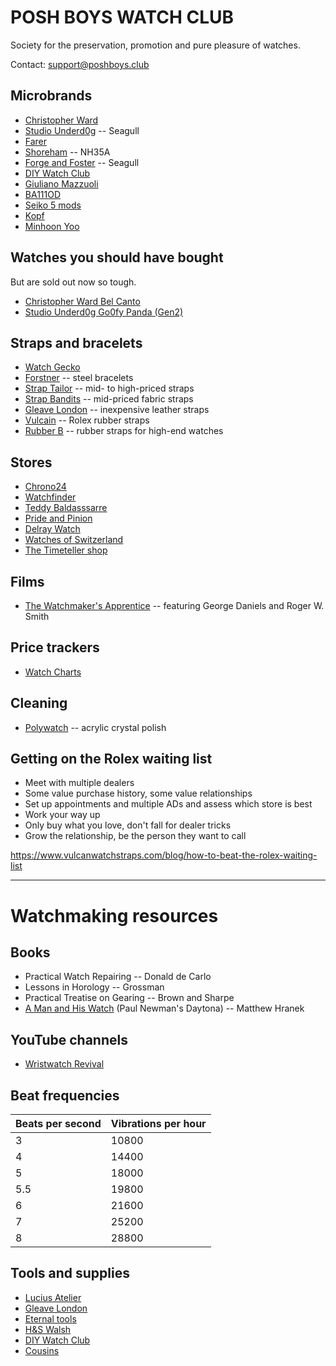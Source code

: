 # POSH BOYS WATCH CLUB
Society for the preservation, promotion and pure pleasure of watches.

Contact: support@poshboys.club

## Microbrands
- [Christopher Ward](https://www.christopherward.com/)
- [Studio Underd0g](https://underd0g.com/) -- Seagull
- [Farer](https://farer.com/)
- [Shoreham](https://www.shorehamwatches.com/) -- NH35A
- [Forge and Foster](https://forgeandfoster.com/) -- Seagull
- [DIY Watch Club](https://shop.diywatch.club/)
- [Giuliano Mazzuoli](https://giulianomazzuoli.com/)
- [BA111OD](https://ba111od.com/)
- [Seiko 5 mods](https://www.namokimods.com/)
- [Kopf](http://kopf.watch/)
- [Minhoon Yoo](https://minhoonyoo.com/)

## Watches you should have bought
But are sold out now so tough.

- [Christopher Ward Bel Canto](https://www.christopherward.com/c1-bel-canto-blue.html)
- [Studio Underd0g Go0fy Panda (Gen2)](https://underd0g.com/products/01gpb)

## Straps and bracelets
- [Watch Gecko](https://www.watchgecko.com/)
- [Forstner](https://forstnerbands.com/) -- steel bracelets
- [Strap Tailor](https://thestraptailor.com/) -- mid- to high-priced straps
- [Strap Bandits](https://www.strapbandits.com/) -- mid-priced fabric straps
- [Gleave London](https://gleave.london/straps/) -- inexpensive leather straps
- [Vulcain](https://www.vulcanwatchstraps.com/) -- Rolex rubber straps
- [Rubber B](https://rubberb.com/) -- rubber straps for high-end watches

## Stores
- [Chrono24](https://www.chrono24.co.uk)
- [Watchfinder](https://www.watchfinder.co.uk)
- [Teddy Baldasssarre](https://teddybaldassarre.com)
- [Pride and Pinion](https://prideandpinion.com)
- [Delray Watch](https://delraywatch.com)
- [Watches of Switzerland](https://www.watches-of-switzerland.co.uk/)
- [The Timeteller shop](https://thetimetellershop.com/)

## Films
- [The Watchmaker's Apprentice](https://www.imdb.com/title/tt2958390/) -- featuring George Daniels and Roger W. Smith

## Price trackers
- [Watch Charts](https://watchcharts.com/)

## Cleaning
- [Polywatch](https://www.polywatch.de/) -- acrylic crystal polish

## Getting on the Rolex waiting list
- Meet with multiple dealers
- Some value purchase history, some value relationships
- Set up appointments and multiple ADs and assess which store is best
- Work your way up
- Only buy what you love, don't fall for dealer tricks
- Grow the relationship, be the person they want to call

https://www.vulcanwatchstraps.com/blog/how-to-beat-the-rolex-waiting-list

---

# Watchmaking resources

## Books
- Practical Watch Repairing -- Donald de Carlo
- Lessons in Horology -- Grossman 
- Practical Treatise on Gearing -- Brown and Sharpe 
- [A Man and His Watch](https://www.waterstones.com/book/a-man-and-his-watch/matthew-hranek/9781579657147) (Paul Newman's Daytona) -- Matthew Hranek

## YouTube channels
- [Wristwatch Revival](https://www.youtube.com/c/wristwatchrevival)

## Beat frequencies
|Beats per second | Vibrations per hour |
|---|---|
| 3	  | 10800 |
| 4	  | 14400 |
| 5	  | 18000 |
| 5.5 	  | 19800 |
| 6	  | 21600 |
| 7	  | 25200 |
| 8	  | 28800 |

## Tools and supplies
- [Lucius Atelier](https://luciusatelier.com/)
- [Gleave London](https://gleave.london/straps/)
- [Eternal tools](https://www.eternaltools.com/)
- [H&S Walsh](https://www.hswalsh.com/)
- [DIY Watch Club](https://shop.diywatch.club/collections/watchmaking-tools)
- [Cousins](https://www.cousinsuk.com)

